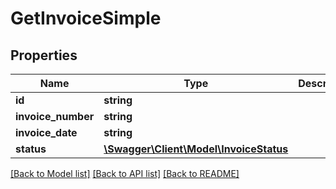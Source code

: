 # GetInvoiceSimple

## Properties

 Name               | Type                                                        | Description | Notes      
--------------------|-------------------------------------------------------------|-------------|------------
 **id**             | **string**                                                  |             | [optional] 
 **invoice_number** | **string**                                                  |             | [optional] 
 **invoice_date**   | **string**                                                  |             | [optional] 
 **status**         | [**\Swagger\Client\Model\InvoiceStatus**](InvoiceStatus.md) |             | [optional] 

[[Back to Model list]](../../README.md#documentation-for-models) [[Back to API list]](../../README.md#documentation-for-api-endpoints) [[Back to README]](../../README.md)


